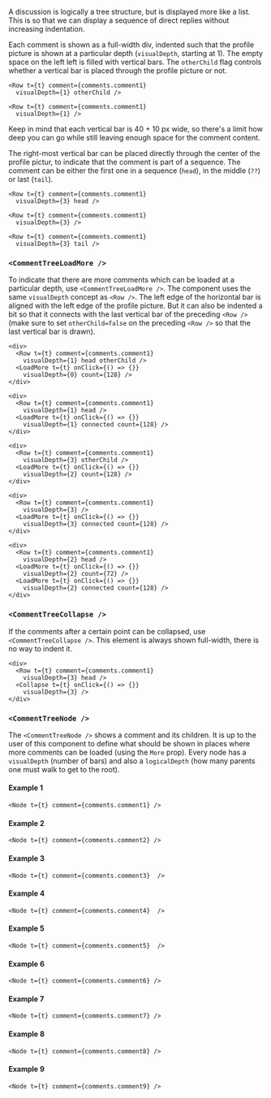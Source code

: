 A discussion is logically a tree structure, but is displayed more like a list. This is so that we can display a sequence of direct replies without increasing indentation.

Each comment is shown as a full-width div, indented such that the profile picture is shown at a particular depth (`visualDepth`, starting at 1). The empty space on the left left is filled with vertical bars. The `otherChild` flag controls whether a vertical bar is placed through the profile picture or not.

```react|span-3,plain
<Row t={t} comment={comments.comment1}
  visualDepth={1} otherChild />
```
```react|span-3,plain
<Row t={t} comment={comments.comment1}
  visualDepth={1} />
```

Keep in mind that each vertical bar is 40 + 10 px wide, so there's a limit how deep you can go while still leaving enough space for the comment content.

The right-most vertical bar can be placed directly through the center of the profile pictur, to indicate that the comment is part of a sequence. The comment can be either the first one in a sequence (`head`), in the middle (`??`) or last (`tail`).

```react|span-2,plain
<Row t={t} comment={comments.comment1}
  visualDepth={3} head />
```
```react|span-2,plain
<Row t={t} comment={comments.comment1}
  visualDepth={3} />
```
```react|span-2,plain
<Row t={t} comment={comments.comment1}
  visualDepth={3} tail />
```

### `<CommentTreeLoadMore />`

To indicate that there are more comments which can be loaded at a particular depth, use `<CommentTreeLoadMore />`. The component uses the same `visualDepth` concept as  `<Row />`. The left edge of the horizontal bar is aligned with the left edge of the profile picture. But it can also be indented a bit so that it connects with the last vertical bar of the preceding `<Row />` (make sure to set `otherChild=false` on the preceding `<Row />` so that the last vertical bar is drawn).

```react|span-3,plain
<div>
  <Row t={t} comment={comments.comment1}
    visualDepth={1} head otherChild />
  <LoadMore t={t} onClick={() => {}}
    visualDepth={0} count={128} />
</div>
```
```react|span-3,plain
<div>
  <Row t={t} comment={comments.comment1}
    visualDepth={1} head />
  <LoadMore t={t} onClick={() => {}}
    visualDepth={1} connected count={128} />
</div>
```
```react|span-3,plain
<div>
  <Row t={t} comment={comments.comment1}
    visualDepth={3} otherChild />
  <LoadMore t={t} onClick={() => {}}
    visualDepth={2} count={128} />
</div>
```
```react|span-3,plain
<div>
  <Row t={t} comment={comments.comment1}
    visualDepth={3} />
  <LoadMore t={t} onClick={() => {}}
    visualDepth={3} connected count={128} />
</div>
```

```react|plain
<div>
  <Row t={t} comment={comments.comment1}
    visualDepth={2} head />
  <LoadMore t={t} onClick={() => {}}
    visualDepth={2} count={72} />
  <LoadMore t={t} onClick={() => {}}
    visualDepth={2} connected count={128} />
</div>
```

### `<CommentTreeCollapse />`

If the comments after a certain point can be collapsed, use `<CommentTreeCollapse />`. This element is always shown full-width, there is no way to indent it.


```react|plain
<div>
  <Row t={t} comment={comments.comment1}
    visualDepth={3} head />
  <Collapse t={t} onClick={() => {}}
    visualDepth={3} />
</div>
```


### `<CommentTreeNode />`

The `<CommentTreeNode />` shows a comment and its children. It is up to the user of this component to define what should be shown in places where more comments can be loaded (using the `More` prop). Every node has a `visualDepth` (number of bars) and also a `logicalDepth` (how many parents one must walk to get to the root).

#### Example 1

```react|noSource,plain
<Node t={t} comment={comments.comment1} />
```

#### Example 2

```react|noSource,plain
<Node t={t} comment={comments.comment2} />
```

#### Example 3

```react|noSource,plain
<Node t={t} comment={comments.comment3}  />
```

#### Example 4

```react|noSource,plain
<Node t={t} comment={comments.comment4}  />
```

#### Example 5

```react|noSource,plain
<Node t={t} comment={comments.comment5}  />
```

#### Example 6

```react|noSource,plain
<Node t={t} comment={comments.comment6} />
```

#### Example 7

```react|noSource,plain
<Node t={t} comment={comments.comment7} />
```

#### Example 8

```react|noSource,plain
<Node t={t} comment={comments.comment8} />
```

#### Example 9

```react|noSource,plain
<Node t={t} comment={comments.comment9} />
```
